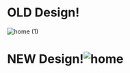 # OLD Design!
![home (1)](https://user-images.githubusercontent.com/69213859/235294001-3d3898d2-8d90-4c7b-ac61-0fa897581ce4.png)
# NEW Design!![home](https://user-images.githubusercontent.com/69213859/235294020-e097f67a-b5e4-411e-b7e0-b4c9eff7ffb5.png)
